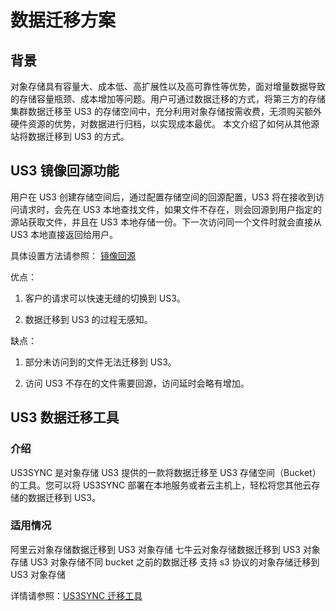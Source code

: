 # 数据迁移方案

## 背景
对象存储具有容量大、成本低、高扩展性以及高可靠性等优势，面对增量数据导致的存储容量瓶颈、成本增加等问题。用户可通过数据迁移的方式，将第三方的存储集群数据迁移至 US3 的存储空间中，充分利用对象存储按需收费，无须购买额外硬件资源的优势，对数据进行归档，以实现成本最优。
本文介绍了如何从其他源站将数据迁移到 US3 的方式。

## US3 镜像回源功能

用户在 US3 创建存储空间后，通过配置存储空间的回源配置，US3 将在接收到访问请求时，会先在 US3 本地查找文件，如果文件不存在，则会回源到用户指定的源站获取文件，并且在 US3 本地存储一份。下一次访问同一个文件时就会直接从 US3 本地直接返回给用户。

具体设置方法请参照：
[镜像回源](https://docs.ucloud.cn/ufile/guide/mirror)

优点：

1. 客户的请求可以快速无缝的切换到 US3。

2. 数据迁移到 US3 的过程无感知。

缺点：

1. 部分未访问到的文件无法迁移到 US3。

2. 访问 US3 不存在的文件需要回源，访问延时会略有增加。

## US3 数据迁移工具

### 介绍
US3SYNC 是对象存储 US3 提供的一款将数据迁移至 US3 存储空间（Bucket）的工具。您可以将 US3SYNC 部署在本地服务或者云主机上，轻松将您其他云存储的数据迁移到 US3。

### 适用情况
阿里云对象存储数据迁移到 US3 对象存储
七牛云对象存储数据迁移到 US3 对象存储
US3 对象存储不同 bucket 之前的数据迁移
支持 s3 协议的对象存储迁移到 US3 对象存储

详情请参照：[US3SYNC 迁移工具](https://docs.ucloud.cn/ufile/tools/us3sync/introduction)